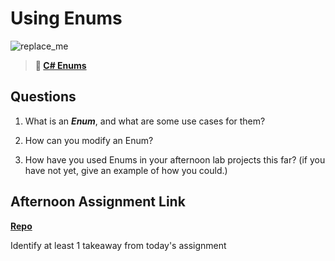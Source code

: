 # Using Enums

![replace_me](https://codeworks.blob.core.windows.net/public/assets/img/illustrations/placeholder.svg)

> **📖 [C# Enums](https://codeworksacademy.com/fs-student-guide/resources/wk10/03-Enums)**

## Questions

1. What is an ***Enum***, and what are some use cases for them?

2. How can you modify an Enum?

3. How have you used Enums in your afternoon lab projects this far? (if you have not yet, give an example of how you could.)

## Afternoon Assignment Link

**[Repo](https://github.com/Joshua-Jensen/<ASSIGNMENT_REPO>)**

Identify at least 1 takeaway from today's assignment

